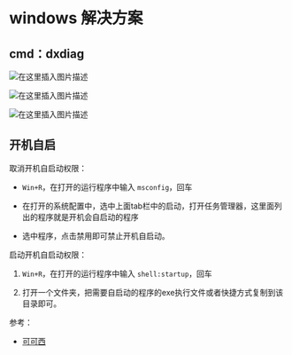#  windows 解决方案





## cmd：dxdiag
![在这里插入图片描述](https://i-blog.csdnimg.cn/blog_migrate/337c2f69b5505398f1f9865e9a5df7af.png)

![在这里插入图片描述](https://i-blog.csdnimg.cn/blog_migrate/a15acdf2e84cf28d219d4a5d01195b96.png)

![在这里插入图片描述](https://i-blog.csdnimg.cn/blog_migrate/d6810127799bbaa65847f22329741b4d.png)

##  开机自启
取消开机自启动权限：

 - `Win+R`，在打开的运行程序中输入 `msconfig`，回车

 - 在打开的系统配置中，选中上面tab栏中的启动，打开任务管理器，这里面列出的程序就是开机会自启动的程序

 - 选中程序，点击禁用即可禁止开机自启动。



启动开机自启动权限：

1. `Win+R`，在打开的运行程序中输入 `shell:startup`，回车

2. 打开一个文件夹，把需要自启动的程序的exe执行文件或者快捷方式复制到该目录即可。



参考：

 - [可可西](https://www.cnblogs.com/kekec/p/3662125.html)

